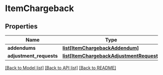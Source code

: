# ItemChargeback

## Properties
Name | Type | Description | Notes
------------ | ------------- | ------------- | -------------
**addendums** | [**list[ItemChargebackAddendum]**](ItemChargebackAddendum.md) |  | [optional] 
**adjustment_requests** | [**list[ItemChargebackAdjustmentRequest]**](ItemChargebackAdjustmentRequest.md) |  | [optional] 

[[Back to Model list]](../README.md#documentation-for-models) [[Back to API list]](../README.md#documentation-for-api-endpoints) [[Back to README]](../README.md)


